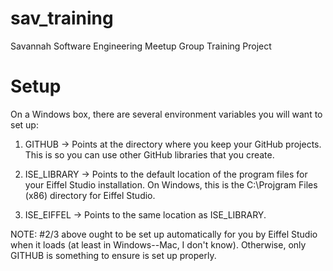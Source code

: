 # sav_training
Savannah Software Engineering Meetup Group Training Project

Setup
=====
On a Windows box, there are several environment variables you will want to set up:

1. GITHUB -> Points at the directory where you keep your GitHub projects. This is so you can use other GitHub libraries that you create.

2. ISE_LIBRARY -> Points to the default location of the program files for your Eiffel Studio installation. On Windows, this is the C:\Projgram Files (x86) directory for Eiffel Studio.

3. ISE_EIFFEL -> Points to the same location as ISE_LIBRARY.

NOTE: #2/3 above ought to be set up automatically for you by Eiffel Studio when it loads (at least in Windows--Mac, I don't know). Otherwise, only GITHUB is something to ensure is set up properly.
